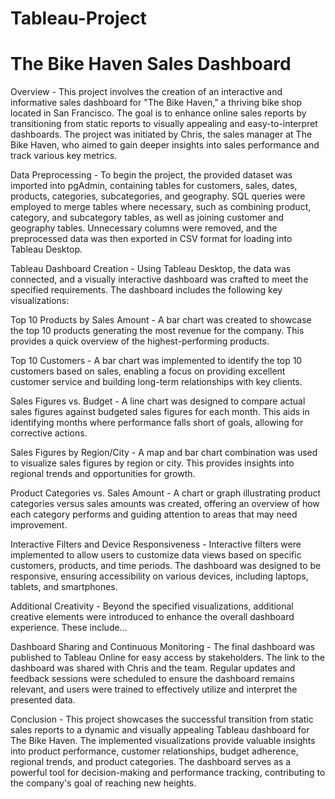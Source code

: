 # Tableau-Project

# The Bike Haven Sales Dashboard

Overview - 
This project involves the creation of an interactive and informative sales dashboard for "The Bike Haven," a thriving bike shop located in San Francisco. The goal is to enhance online sales reports by transitioning from static reports to visually appealing and easy-to-interpret dashboards. The project was initiated by Chris, the sales manager at The Bike Haven, who aimed to gain deeper insights into sales performance and track various key metrics.

Data Preprocessing - 
To begin the project, the provided dataset was imported into pgAdmin, containing tables for customers, sales, dates, products, categories, subcategories, and geography. SQL queries were employed to merge tables where necessary, such as combining product, category, and subcategory tables, as well as joining customer and geography tables. Unnecessary columns were removed, and the preprocessed data was then exported in CSV format for loading into Tableau Desktop.

Tableau Dashboard Creation - 
Using Tableau Desktop, the data was connected, and a visually interactive dashboard was crafted to meet the specified requirements. The dashboard includes the following key visualizations:

Top 10 Products by Sales Amount - 
A bar chart was created to showcase the top 10 products generating the most revenue for the company. This provides a quick overview of the highest-performing products.

Top 10 Customers - 
A bar chart was implemented to identify the top 10 customers based on sales, enabling a focus on providing excellent customer service and building long-term relationships with key clients.

Sales Figures vs. Budget - 
A line chart was designed to compare actual sales figures against budgeted sales figures for each month. This aids in identifying months where performance falls short of goals, allowing for corrective actions.

Sales Figures by Region/City - 
A map and bar chart combination was used to visualize sales figures by region or city. This provides insights into regional trends and opportunities for growth.

Product Categories vs. Sales Amount - 
A chart or graph illustrating product categories versus sales amounts was created, offering an overview of how each category performs and guiding attention to areas that may need improvement.

Interactive Filters and Device Responsiveness - 
Interactive filters were implemented to allow users to customize data views based on specific customers, products, and time periods. The dashboard was designed to be responsive, ensuring accessibility on various devices, including laptops, tablets, and smartphones.

Additional Creativity - 
Beyond the specified visualizations, additional creative elements were introduced to enhance the overall dashboard experience. These include...

Dashboard Sharing and Continuous Monitoring - 
The final dashboard was published to Tableau Online for easy access by stakeholders. The link to the dashboard was shared with Chris and the team. Regular updates and feedback sessions were scheduled to ensure the dashboard remains relevant, and users were trained to effectively utilize and interpret the presented data.

Conclusion - 
This project showcases the successful transition from static sales reports to a dynamic and visually appealing Tableau dashboard for The Bike Haven. The implemented visualizations provide valuable insights into product performance, customer relationships, budget adherence, regional trends, and product categories. The dashboard serves as a powerful tool for decision-making and performance tracking, contributing to the company's goal of reaching new heights.
